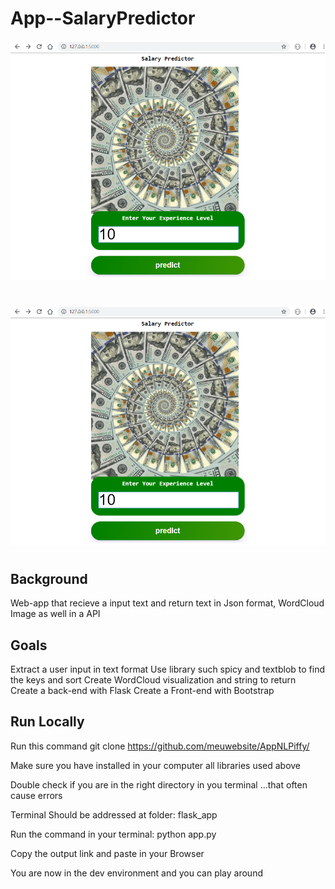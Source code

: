 # App--SalaryPredictor

![a](static/css/salarypredictor1.png)

#


![a](static/css/salarypredictor1.png)

#

## Background
Web-app that recieve a input text and return text in Json format, WordCloud Image as well in a API



## Goals

Extract a user input in text format
Use library such spicy and textblob to find the keys and sort
Create WordCloud visualization and string to return
Create a back-end with Flask
Create a Front-end with Bootstrap



## Run Locally
Run this command git clone https://github.com/meuwebsite/AppNLPiffy/

Make sure you have installed in your computer all libraries used above

Double check if you are in the right directory in you terminal ...that often cause errors

Terminal Should be addressed at folder: flask_app

Run the command in your terminal: python app.py

Copy the output link and paste in your Browser

You are now in the dev environment and you can play around

